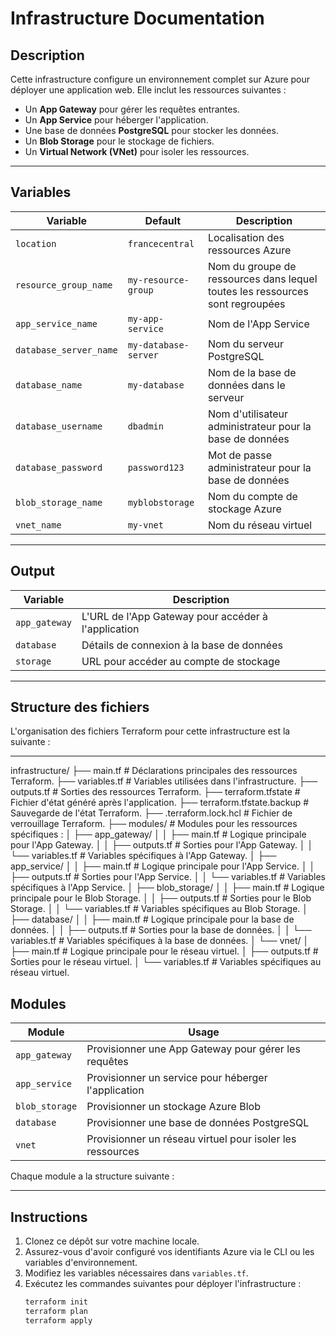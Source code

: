 # Infrastructure Documentation

## Description

Cette infrastructure configure un environnement complet sur Azure pour déployer une application web. Elle inclut les ressources suivantes :

- Un **App Gateway** pour gérer les requêtes entrantes.
- Un **App Service** pour héberger l'application.
- Une base de données **PostgreSQL** pour stocker les données.
- Un **Blob Storage** pour le stockage de fichiers.
- Un **Virtual Network (VNet)** pour isoler les ressources.

---

## Variables

| Variable                     | Default                         | Description                                                          |
|------------------------------|---------------------------------|----------------------------------------------------------------------|
| `location`                   | `francecentral`                | Localisation des ressources Azure                                   |
| `resource_group_name`        | `my-resource-group`            | Nom du groupe de ressources dans lequel toutes les ressources sont regroupées |
| `app_service_name`           | `my-app-service`               | Nom de l'App Service                                                |
| `database_server_name`       | `my-database-server`           | Nom du serveur PostgreSQL                                           |
| `database_name`              | `my-database`                  | Nom de la base de données dans le serveur                           |
| `database_username`          | `dbadmin`                      | Nom d'utilisateur administrateur pour la base de données            |
| `database_password`          | `password123`                  | Mot de passe administrateur pour la base de données                 |
| `blob_storage_name`          | `myblobstorage`                | Nom du compte de stockage Azure                                     |
| `vnet_name`                  | `my-vnet`                      | Nom du réseau virtuel                                               |

---

## Output

| Variable      | Description                                                 |
|---------------|-------------------------------------------------------------|
| `app_gateway` | L'URL de l'App Gateway pour accéder à l'application         |
| `database`    | Détails de connexion à la base de données                  |
| `storage`     | URL pour accéder au compte de stockage                     |

---

## Structure des fichiers

L'organisation des fichiers Terraform pour cette infrastructure est la suivante :


---


infrastructure/
├── main.tf               # Déclarations principales des ressources Terraform.
├── variables.tf          # Variables utilisées dans l'infrastructure.
├── outputs.tf            # Sorties des ressources Terraform.
├── terraform.tfstate     # Fichier d'état généré après l'application.
├── terraform.tfstate.backup # Sauvegarde de l'état Terraform.
├── .terraform.lock.hcl   # Fichier de verrouillage Terraform.
├── modules/              # Modules pour les ressources spécifiques :
│   ├── app_gateway/
│   │   ├── main.tf       # Logique principale pour l'App Gateway.
│   │   ├── outputs.tf    # Sorties pour l'App Gateway.
│   │   └── variables.tf  # Variables spécifiques à l'App Gateway.
│   ├── app_service/
│   │   ├── main.tf       # Logique principale pour l'App Service.
│   │   ├── outputs.tf    # Sorties pour l'App Service.
│   │   └── variables.tf  # Variables spécifiques à l'App Service.
│   ├── blob_storage/
│   │   ├── main.tf       # Logique principale pour le Blob Storage.
│   │   ├── outputs.tf    # Sorties pour le Blob Storage.
│   │   └── variables.tf  # Variables spécifiques au Blob Storage.
│   ├── database/
│   │   ├── main.tf       # Logique principale pour la base de données.
│   │   ├── outputs.tf    # Sorties pour la base de données.
│   │   └── variables.tf  # Variables spécifiques à la base de données.
│   └── vnet/
│       ├── main.tf       # Logique principale pour le réseau virtuel.
│       ├── outputs.tf    # Sorties pour le réseau virtuel.
│       └── variables.tf  # Variables spécifiques au réseau virtuel.


## Modules

| Module         | Usage                                              |
|----------------|----------------------------------------------------|
| `app_gateway`  | Provisionner une App Gateway pour gérer les requêtes |
| `app_service`  | Provisionner un service pour héberger l'application |
| `blob_storage` | Provisionner un stockage Azure Blob                |
| `database`     | Provisionner une base de données PostgreSQL        |
| `vnet`         | Provisionner un réseau virtuel pour isoler les ressources |

Chaque module a la structure suivante :


---

## Instructions

1. Clonez ce dépôt sur votre machine locale.
2. Assurez-vous d'avoir configuré vos identifiants Azure via le CLI ou les variables d'environnement.
3. Modifiez les variables nécessaires dans `variables.tf`.
4. Exécutez les commandes suivantes pour déployer l'infrastructure :
   ```bash
   terraform init
   terraform plan
   terraform apply
